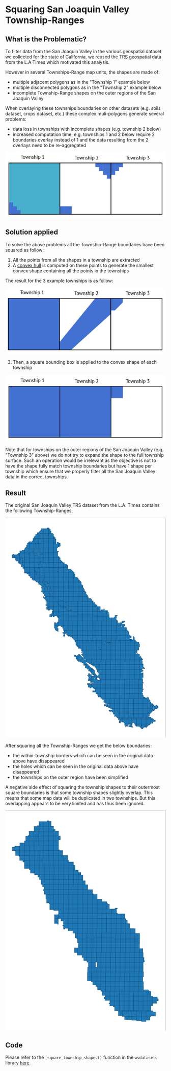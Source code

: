 # Squaring San Joaquin Valley Township-Ranges
## What is the Problematic?
To filter data from the San Joaquin Valley in the various geospatial dataset we collected for the state of California, 
we reused the [TRS](doc/etl/township_overlay.md) geospatial data from the L.A Times which motivated this analysis.

However in several Townships-Range map units, the shapes are made of:
* multiple adjacent polygons as in the "Township 1" example below
* multiple disconnected polygons as in the "Township 2" example below
* incomplete Township-Range shapes on the outer regions of the San Joaquin Valley

When overlaying these townships boundaries on other datasets (e.g. soils dataset, crops dataset, etc.) these complex
muli-polygons generate several problems:
* data loss in townships with incomplete shapes (e.g. township 2 below)
* increased computation time, e.g. townships 1 and 2 below require 2 boundaries overlay instead of 1 and the data 
resulting from the 2 overlays need to be re-aggregated

!["Example Townships shapes"](../images/original_townships.jpg)

## Solution applied
To solve the above problems all the Township-Range boundaries have been squared as follow:
1. All the points from all the shapes in a township are extracted
2. A [convex hull](https://en.wikipedia.org/wiki/Convex_hull) is computed on these points to generate the smallest
convex shape containing all the points in the townships

The result for the 3 example townships is as follow:

!["Townships shapes transformed by convex hull"](../images/convex_hull.jpg)

3. Then, a square bounding box is applied to the convex shape of each township

!["Final squared Township shapes"](../images/squared_townships.jpg)

Note that for townships on the outer regions of the San Joaquin Valley (e.g. "Township 3" above) we do not try to expand
the shape to the full township surface. Such an operation would be irrelevant as the objective is not to have the shape
fully match township boundaries but have 1 shape per township which ensure that we properly filter all the San
Joaquin Valley data in the correct townships.

## Result
The original San Joaquin Valley TRS dataset from the L.A. Times contains the following Township-Ranges:

!["Original Township-Range shapes"](../images/sjv_original_townships.png)

After squaring all the Township-Ranges we get the below boundaries:
* the within-township borders which can be seen in the original data above have disappeared
* the holes which can be seen in the original data above have disappeared
* the townships on the outer region have been simplified

A negative side effect of squaring the township shapes to their outermost square boundaries is that some township
shapes slightly overlap. This means that some map data will be duplicated in two townships. But this overlapping appears
to be very limited and has thus been ignored.

!["Final Township-Range shapes"](../images/sjv_squarred_townships.png)

## Code 
Please refer to the `_square_township_shapes()` function in the `wsdatasets` library [here](lib/wsdatasets.py). 
